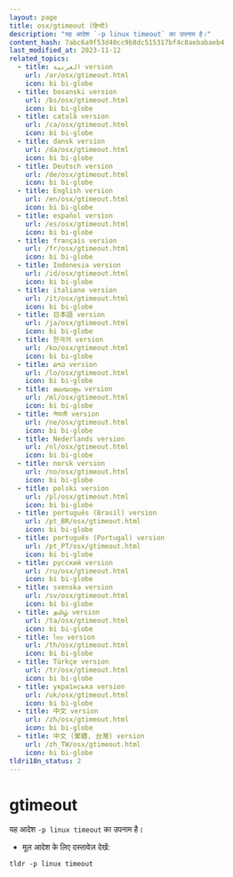 ```yaml
---
layout: page
title: osx/gtimeout (हिन्दी)
description: "यह आदेश `-p linux timeout` का उपनाम है।"
content_hash: 7abc6a9f53d40cc9b8dc515317bf4c8aebabaeb4
last_modified_at: 2023-11-12
related_topics:
  - title: العربية version
    url: /ar/osx/gtimeout.html
    icon: bi bi-globe
  - title: bosanski version
    url: /bs/osx/gtimeout.html
    icon: bi bi-globe
  - title: català version
    url: /ca/osx/gtimeout.html
    icon: bi bi-globe
  - title: dansk version
    url: /da/osx/gtimeout.html
    icon: bi bi-globe
  - title: Deutsch version
    url: /de/osx/gtimeout.html
    icon: bi bi-globe
  - title: English version
    url: /en/osx/gtimeout.html
    icon: bi bi-globe
  - title: español version
    url: /es/osx/gtimeout.html
    icon: bi bi-globe
  - title: français version
    url: /fr/osx/gtimeout.html
    icon: bi bi-globe
  - title: Indonesia version
    url: /id/osx/gtimeout.html
    icon: bi bi-globe
  - title: italiano version
    url: /it/osx/gtimeout.html
    icon: bi bi-globe
  - title: 日本語 version
    url: /ja/osx/gtimeout.html
    icon: bi bi-globe
  - title: 한국어 version
    url: /ko/osx/gtimeout.html
    icon: bi bi-globe
  - title: ລາວ version
    url: /lo/osx/gtimeout.html
    icon: bi bi-globe
  - title: മലയാളം version
    url: /ml/osx/gtimeout.html
    icon: bi bi-globe
  - title: नेपाली version
    url: /ne/osx/gtimeout.html
    icon: bi bi-globe
  - title: Nederlands version
    url: /nl/osx/gtimeout.html
    icon: bi bi-globe
  - title: norsk version
    url: /no/osx/gtimeout.html
    icon: bi bi-globe
  - title: polski version
    url: /pl/osx/gtimeout.html
    icon: bi bi-globe
  - title: português (Brasil) version
    url: /pt_BR/osx/gtimeout.html
    icon: bi bi-globe
  - title: português (Portugal) version
    url: /pt_PT/osx/gtimeout.html
    icon: bi bi-globe
  - title: русский version
    url: /ru/osx/gtimeout.html
    icon: bi bi-globe
  - title: svenska version
    url: /sv/osx/gtimeout.html
    icon: bi bi-globe
  - title: தமிழ் version
    url: /ta/osx/gtimeout.html
    icon: bi bi-globe
  - title: ไทย version
    url: /th/osx/gtimeout.html
    icon: bi bi-globe
  - title: Türkçe version
    url: /tr/osx/gtimeout.html
    icon: bi bi-globe
  - title: українська version
    url: /uk/osx/gtimeout.html
    icon: bi bi-globe
  - title: 中文 version
    url: /zh/osx/gtimeout.html
    icon: bi bi-globe
  - title: 中文 (繁體, 台灣) version
    url: /zh_TW/osx/gtimeout.html
    icon: bi bi-globe
tldri18n_status: 2
---
```

# gtimeout

यह आदेश `-p linux timeout` का उपनाम है।

- मूल आदेश के लिए दस्तावेज़ देखें:

`tldr -p linux timeout`
